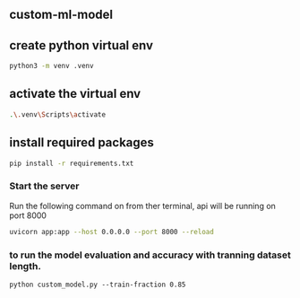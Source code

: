 ## custom-ml-model

## create python virtual env
```sh
python3 -m venv .venv
```

## activate the virtual env
```sh
.\.venv\Scripts\activate
```

## install required packages

```sh
pip install -r requirements.txt
```


### Start the server
Run the following command on from ther terminal, api will be running on port 8000
```sh
uvicorn app:app --host 0.0.0.0 --port 8000 --reload
```


### to run the model evaluation and accuracy with tranning dataset length.
```
python custom_model.py --train-fraction 0.85
```
